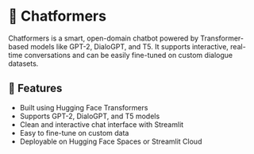 # 🤖 Chatformers

Chatformers is a smart, open-domain chatbot powered by Transformer-based models like GPT-2, DialoGPT, and T5. It supports interactive, real-time conversations and can be easily fine-tuned on custom dialogue datasets.

## 🚀 Features
- Built using Hugging Face Transformers
- Supports GPT-2, DialoGPT, and T5 models
- Clean and interactive chat interface with Streamlit
- Easy to fine-tune on custom data
- Deployable on Hugging Face Spaces or Streamlit Cloud
